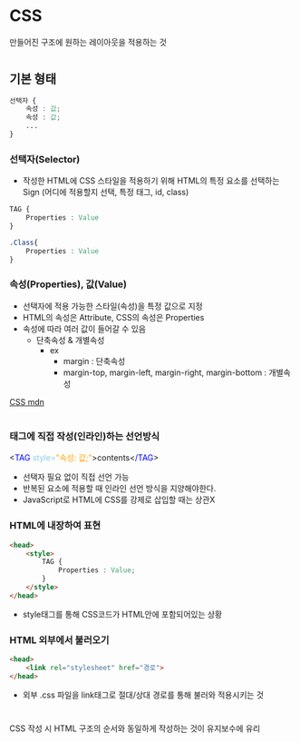 # CSS
만들어진 구조에 원하는 레이아웃을 적용하는 것

# 

## 기본 형태
```css
선택자 {
    속성 : 값;
    속성 : 값;
    ...
}
```

### 선택자(Selector)
- 작성한 HTML에 CSS 스타일을 적용하기 위해 HTML의 특정 요소를 선택하는 Sign (어디에 적용할지 선택, 특정 태그, id, class)
```css
TAG {
    Properties : Value
}

.Class{
    Properties : Value
}
```

### 속성(Properties), 값(Value)
- 선택자에 적용 가능한 스타일(속성)을 특정 값으로 지정
- HTML의 속성은 Attribute, CSS의 속성은 Properties
- 속성에 따라 여러 값이 들어갈 수 있음
    - 단축속성 & 개별속성
        - ex
            - margin : 단축속성
            - margin-top, margin-left, margin-right, margin-bottom : 개별속성

[CSS mdn](https://developer.mozilla.org/ko/docs/Web/CSS "CSS mdn")

# 

### 태그에 직접 작성(인라인)하는 선언방식

\<<span style="color:blue">TAG</span> <span style="color:skyblue">style=</span><span style="color:orange">"속성: 값;"</span>>contents\<<span style="color:blue">/TAG</span>>
- 선택자 필요 없이 직접 선언 가능
- 반복된 요소에 적용할 때 인라인 선언 방식을 지양해야한다.
- JavaScript로 HTML에 CSS를 강제로 삽입할 때는 상관X

### HTML에 내장하여 표현
```html
<head>
    <style>
        TAG {
            Properties : Value;
        }
    </style>
</head>
```

- style태그를 통해 CSS코드가 HTML안에 포함되어있는 상황

### HTML 외부에서 불러오기
```html
<head>
    <link rel="stylesheet" href="경로">
</head>
```
- 외부 .css 파일을 link태그로 절대/상대 경로를 통해 불러와 적용시키는 것

# 

CSS 작성 시 HTML 구조의 순서와 동일하게 작성하는 것이 유지보수에 유리